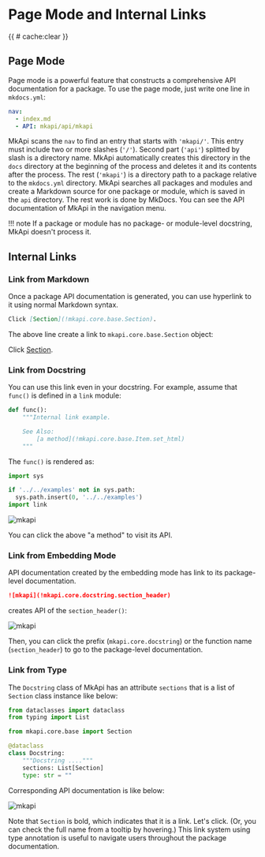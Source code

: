 # Page Mode and Internal Links

<style type="text/css">
<!--
.mkapi-node-depth-0 {
  border: 2px dashed #88AA88;
}
-->
</style>

{{ # cache:clear }}

## Page Mode

Page mode is a powerful feature that constructs a comprehensive API documentation for a package. To use the page mode, just write one line in `mkdocs.yml`:

~~~yaml
nav:
  - index.md
  - API: mkapi/api/mkapi
~~~

MkApi scans the `nav` to find an entry that starts with `'mkapi/'`. This entry must include two or more slashes (`'/'`). Second part (`'api'`) splitted by slash is a directory name. MkApi automatically creates this directory in the `docs` directory at the beginning of the process and deletes it and its contents after the process. The rest (`'mkapi'`) is a directory path to a package relative to the `mkdocs.yml` directory. MkApi searches all packages and modules and create a Markdown source for one package or module, which is saved in the `api` directory. The rest work is done by MkDocs. You can see the API documentation of MkApi in the navigation menu.

!!! note
    If a package or module has no package- or module-level docstring, MkApi doesn't process it.

## Internal Links

### Link from Markdown

Once a package API documentation is generated, you can use hyperlink to it using normal Markdown syntax.

~~~markdown
Click [Section](!mkapi.core.base.Section).
~~~

The above line create a link to `mkapi.core.base.Section` object:

Click [Section](mkapi.core.base.Section).

### Link from Docstring

You can use this link even in your docstring. For example, assume that `func()` is defined in a `link` module:

~~~python
def func():
    """Internal link example.

    See Also:
        [a method](!mkapi.core.base.Item.set_html)
    """
~~~

The `func()` is rendered as:

```python hide
import sys

if '../../examples' not in sys.path:
  sys.path.insert(0, '../../examples')
import link
```

![mkapi](link.func)

You can click the above "a method" to visit its API.

### Link from Embedding Mode

API documentation created by the embedding mode has link to its package-level documentation.

~~~markdown
![mkapi](!mkapi.core.docstring.section_header)
~~~

creates API of the `section_header()`:

![mkapi](mkapi.core.docstring.section_header)

Then, you can click the prefix (`mkapi.core.docstring`) or the function name (`section_header`) to go to the package-level documentation.


### Link from Type

The `Docstring` class of MkApi has an attribute `sections` that is a list of `Section` class instance like below:

~~~python
from dataclasses import dataclass
from typing import List

from mkapi.core.base import Section

@dataclass
class Docstring:
    """Docstring ...."""
    sections: List[Section]
    type: str = ""
~~~

Corresponding API documentation is like below:

![mkapi](mkapi.core.base.Docstring)

Note that `Section` is bold, which indicates that it is a link. Let's click. (Or, you can check the full name from a tooltip by hovering.) This link system using type annotation is useful to navigate users throughout the package documentation.
